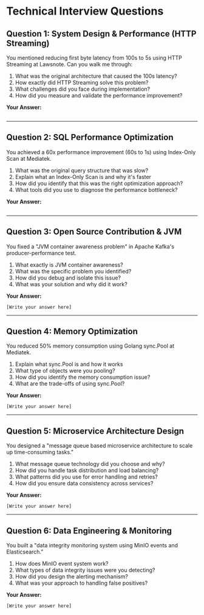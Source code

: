# Technical Interview Questions

## Question 1: System Design & Performance (HTTP Streaming)

You mentioned reducing first byte latency from 100s to 5s using HTTP Streaming at Lawsnote. Can you walk me through:

1. What was the original architecture that caused the 100s latency?
2. How exactly did HTTP Streaming solve this problem?
3. What challenges did you face during implementation?
4. How did you measure and validate the performance improvement?

**Your Answer:**
```

```

---

## Question 2: SQL Performance Optimization

You achieved a 60x performance improvement (60s to 1s) using Index-Only Scan at Mediatek. 

1. What was the original query structure that was slow?
2. Explain what an Index-Only Scan is and why it's faster
3. How did you identify that this was the right optimization approach?
4. What tools did you use to diagnose the performance bottleneck?

**Your Answer:**
```

```

---

## Question 3: Open Source Contribution & JVM

You fixed a "JVM container awareness problem" in Apache Kafka's producer-performance test.

1. What exactly is JVM container awareness?
2. What was the specific problem you identified?
3. How did you debug and isolate this issue?
4. What was your solution and why did it work?

**Your Answer:**
```
[Write your answer here]
```

---

## Question 4: Memory Optimization

You reduced 50% memory consumption using Golang sync.Pool at Mediatek.

1. Explain what sync.Pool is and how it works
2. What type of objects were you pooling?
3. How did you identify the memory consumption issue?
4. What are the trade-offs of using sync.Pool?

**Your Answer:**
```
[Write your answer here]
```

---

## Question 5: Microservice Architecture Design

You designed a "message queue based microservice architecture to scale up time-consuming tasks."

1. What message queue technology did you choose and why?
2. How did you handle task distribution and load balancing?
3. What patterns did you use for error handling and retries?
4. How did you ensure data consistency across services?

**Your Answer:**
```
[Write your answer here]
```

---

## Question 6: Data Engineering & Monitoring

You built a "data integrity monitoring system using MinIO events and Elasticsearch."

1. How does MinIO event system work?
2. What types of data integrity issues were you detecting?
3. How did you design the alerting mechanism?
4. What was your approach to handling false positives?

**Your Answer:**
```
[Write your answer here]
```
